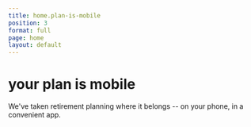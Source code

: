```yaml
---
title: home.plan-is-mobile
position: 3
format: full
page: home
layout: default
---
```

# your plan is mobile
We've taken retirement planning where it belongs -- on your phone, in a convenient app.
